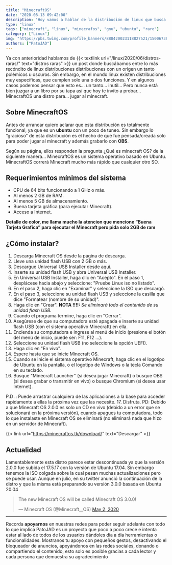 ```yaml
---
title: "MinecraftOS"
date: "2020-08-13 09:42:00"
description: "Hoy vamos a hablar de la distribución de linux que busca... Que puedas jugar al Minecraft"
type: "linux"
tags: ["minecraft", "linux", "minecrafos", "gnu", "ubuntu", "raro"]
category: ["Linux"]
img: "https://pbs.twimg.com/profile_banners/888420023118827521/1500673899/600x200"
authors: ["PatoJAD"]
---
```




Ya con anterioridad hablamos de {{< textlink url="/linux/2020/06/distros-raras/" text="distros raras" >}} un post donde buscábamos entre lo más recóndito de linux distribuciones distribuciones con un origen un tanto polémicos u oscuros. Sin embargo, en el mundo linux existen distribuciones muy específicas, que cumplen solo una o dos funciones. Y en algunos casos podemos pensar que esto es… un tanto… inutil… Pero nunca está bien juzgar a un libro por su tapa así que hoy te invito a probar… MinecraftOS una distro para… jugar al minecraft.




## Sobre MinecraftOS



Antes de arrancar quiero aclarar que esta distribución es totalmente funcional, ya que es un **ubuntu** con un poco de tuneo. Sin embargo lo “gracioso” de esta distribución es el hecho de que fue pensada/creada solo para poder jugar al minecraft y además grabarlo con **OBS**.

Según su página, ellos responden la pregunta ¿Qué es minecraft OS? de la siguiente manera… MinecraftOS es un sistema operativo basado en Ubuntu. MinecraftOS correrá Minecraft mucho más rápido que cualquier otro SO.




## Requerimientos mínimos del sistema



* CPU de 64 bits funcionando a 1 GHz o más.
* Al menos 2 GB de RAM.
* Al menos 5 GB de almacenamiento.
* Buena tarjeta gráfica (para ejecutar Minecraft).
* Acceso a Internet.



**Detalle de color, me llama mucho la atencion que mencione “Buena Tarjeta Grafica” para ejecutar el Minecraft pero pida solo 2GB de ram**




## ¿Cómo instalar?



1. Descarga Minecraft OS desde la página de descarga.
2. Lleve una unidad flash USB con 2 GB o más.
3. Descargue Universal USB Installer desde aquí.
4. Inserte su unidad flash USB y abra Universal USB Installer.
5. En Universal USB Installer, haga clic en "Acepto". En el paso 1, desplácese hacia abajo y seleccione: "Pruebe Linux iso no listado".
6. En el paso 2, haga clic en "Examinar" y seleccione la ISO que descargó.
7. En el paso 3, seleccione su unidad flash USB y seleccione la casilla que dice "Formatear (nombre de su unidad)".
8. Haga clic en "Crear". **NOTA !!!!:** *Se eliminará todo el contenido de su unidad flash USB.*
9. Cuando el programa termine, haga clic en "Cerrar".
10. Asegúrese de que su computadora esté apagada e inserte su unidad flash USB (con el sistema operativo Minecraft) en ella.
11. Encienda su computadora e ingrese al menú de inicio (presione el botón del menú de inicio, puede ser: F11, F12 ...).
12. Seleccione su unidad flash USB (no seleccione la opción UEFI).
13. Haga clic en "En vivo".
14. Espere hasta que se inicie Minecraft OS.
15. Cuando se inicie el sistema operativo Minecraft, haga clic en el logotipo de Ubuntu en la pantalla, o el logotipo de Windows o la tecla Comando en su teclado.
16. Busque "Minecraft Launcher" (si desea jugar Minecraft) o busque OBS (si desea grabar o transmitir en vivo) o busque Chromium (si desea usar Internet).



P.D .: Puede arrastrar cualquiera de las aplicaciones a la base para acceder rápidamente a ellas la próxima vez que las necesite. 17. Disfruta. PD: Debido a que Minecraft OS 2.0.0 es solo un CD en vivo (debido a un error que se solucionará en la próxima versión), cuando apagues tu computadora, todo lo que instalaste en Minecraft OS se eliminará (no eliminará nada que hizo en un servidor de Minecraft).


{{< link url="https://minecraftos.tk/download/" text="Descargar" >}}



## Actualidad



Lamentablemente esta distro parece estar descontinuada ya que la versión 2.0.0 fue subida el 17.5.17 con la versión de Ubuntu 17.04. Sin embargo tenemos la ISO colgada sobre la cual pesan muchas actualizaciones pero se puede usar. Aunque en julio, en su twitter anunció la continuación de la distro y que la misma está preparando su versión 3.0.0 basada en Ubuntu 20.04



<blockquote class="twitter-tweet" data-theme="dark"><p lang="en" dir="ltr">The new Minecraft OS will be called Minecraft OS 3.0.0!</p>&mdash; Minecraft OS (@Minecraft__OS) <a href="https://twitter.com/Minecraft__OS/status/1256699168053133312?ref_src=twsrc%5Etfw">May 2, 2020</a></blockquote> <script async src="https://platform.twitter.com/widgets.js" charset="utf-8"></script>



---



Recorda **apoyarnos** en nuestras redes para poder seguir adelante con todo lo que implica PatoJAD es un proyecto que poco a poco crece e intenta estar al lado de todos de los usuarios dándoles dia a dia herramientas o funcionalidades. Mostranos tu apoyo con pequeños gestos, desactivando el bloqueador de anuncios, apoyándonos en las redes sociales, donando o compartiendo el contenido, esto solo es posible gracias a cada lector y cada persona que demuestra su agradecimiento
